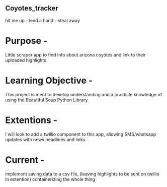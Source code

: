 ## Coyotes_tracker
hit me up - lend a hand - steal away

# Purpose - 
Little scraper app to find info about arizona coyotes and link to their uploaded highlights

# Learning Objective -
This project is ment to develop understanding and a practicle knowledge of using the Beautiful Soup Python Library.

# Extentions - 
I will look to add a twillio component to this app, allowing SMS/whatsapp updates with news headlines and links.

# Current -
implement saving data to a csv file, (leaving highlights to be sent on twillio in extention)
containerizing the whole thing

